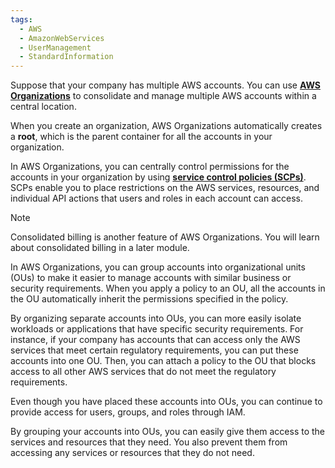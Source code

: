 ```yaml
---
tags:
  - AWS
  - AmazonWebServices
  - UserManagement
  - StandardInformation
---
```

  
Suppose that your company has multiple AWS accounts. You can use [**AWS Organizations**](https://aws.amazon.com/organizations) to consolidate and manage multiple AWS accounts within a central location.

When you create an organization, AWS Organizations automatically creates a **root**, which is the parent container for all the accounts in your organization. 

In AWS Organizations, you can centrally control permissions for the accounts in your organization by using [**service control policies (SCPs)**](https://docs.aws.amazon.com/organizations/latest/userguide/orgs_manage_policies_scps.html). SCPs enable you to place restrictions on the AWS services, resources, and individual API actions that users and roles in each account can access.

> [!NOTE]
> Consolidated billing is another feature of AWS Organizations. You will learn about consolidated billing in a later module.
> 

In AWS Organizations, you can group accounts into organizational units (OUs) to make it easier to manage accounts with similar business or security requirements. When you apply a policy to an OU, all the accounts in the OU automatically inherit the permissions specified in the policy.  

By organizing separate accounts into OUs, you can more easily isolate workloads or applications that have specific security requirements. For instance, if your company has accounts that can access only the AWS services that meet certain regulatory requirements, you can put these accounts into one OU. Then, you can attach a policy to the OU that blocks access to all other AWS services that do not meet the regulatory requirements.

Even though you have placed these accounts into OUs, you can continue to provide access for users, groups, and roles through IAM.

By grouping your accounts into OUs, you can easily give them access to the services and resources that they need. You also prevent them from accessing any services or resources that they do not need.